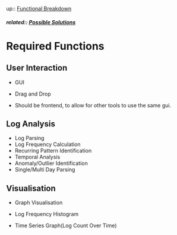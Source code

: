 up:: [Functional Breakdown](../functional_breakdown.md)

##### related:: [Possible Solutions](./possible_solutions.md)

# Required Functions

## User Interaction

- GUI

- Drag and Drop

- Should be frontend, to allow for other tools to use the same gui.

## Log Analysis

- Log Parsing
- Log Frequency Calculation
- Recurring Pattern Identification
- Temporal Analysis
- Anomaly/Outlier Identification
- Single/Multi Day Parsing

## Visualisation

- Graph Visualisation

- Log Frequency Histogram

- Time Series Graph(Log Count Over Time)
